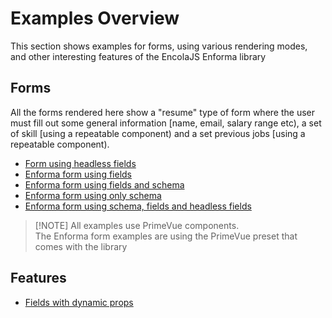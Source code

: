 # Examples Overview

This section shows examples for forms, using various rendering modes, and other interesting features of the EncolaJS Enforma library

## Forms
All the forms rendered here show a "resume" type of form where the user must fill out some general information [name, email, salary range etc), a set of skill [using a repeatable component) and a set previous jobs [using a repeatable 
component).

- [Form using headless fields](headless-components.md)
- [Enforma form using fields](fields.md)
- [Enforma form using fields and schema](fields-and-schema.md)
- [Enforma form using only schema](schema-only.md)
- [Enforma form using schema, fields and headless fields](mixed_form.md)

> [!NOTE] All examples use PrimeVue components.<br>The Enforma form examples are using the PrimeVue preset that comes with the library

## Features
- [Fields with dynamic props](dynamic-props.md)